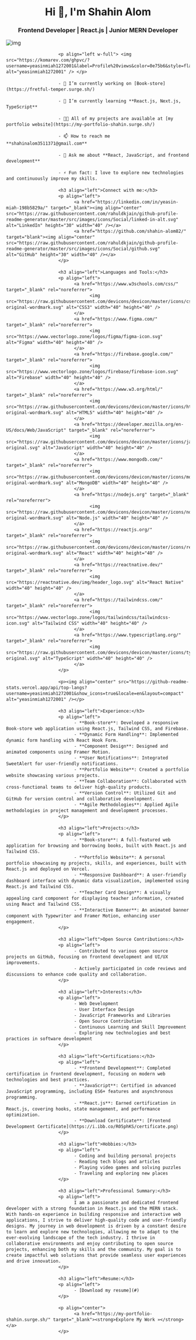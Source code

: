   <h1 align="center">Hi 👋, I'm Shahin Alom</h1>
                  <h3 align="center">Frontend Developer | React.js | Junior MERN Developer</h3>
                  <img height='250' width='1100' src="https://i.ibb.co/1vdN72X/Purple-Abstract-Graphic-Design-Linked-In-Article-Cover-Image-1.png" alt="img">

                        <p align="left w-full"> <img src="https://komarev.com/ghpvc/?username=yeasinmiah1272001&label=Profile%20views&color=0e75b6&style=flat" alt="yeasinmiah1272001" /> </p>

                        - 🔭 I’m currently working on [Book-store](https://fretful-temper.surge.sh/)

                        - 🌱 I’m currently learning **React.js, Next.js, TypeScript**

                        - 👨‍💻 All of my projects are available at [my portfolio website](https://my-portfolio-shahin.surge.sh/)

                        - 📫 How to reach me **shahinalom3511371@gmail.com**

                        - 💬 Ask me about **React, JavaScript, and frontend development**

                        - ⚡ Fun fact: I love to explore new technologies and continuously improve my skills.

                        <h3 align="left">Connect with me:</h3>
                        <p align="left">
                              <a href="https://linkedin.com/in/yeasin-miah-198b5829a/" target="_blank"><img align="center" src="https://raw.githubusercontent.com/rahuldkjain/github-profile-readme-generator/master/src/images/icons/Social/linked-in-alt.svg" alt="LinkedIn" height="30" width="40" /></a>
                              <a href="https://github.com/shahin-alom82/" target="blank"><img align="center" src="https://raw.githubusercontent.com/rahuldkjain/github-profile-readme-generator/master/src/images/icons/Social/github.svg" alt="GitHub" height="30" width="40" /></a>
                        </p>

                        <h3 align="left">Languages and Tools:</h3>
                        <p align="left">
                              <a href="https://www.w3schools.com/css/" target="_blank" rel="noreferrer">
                                    <img src="https://raw.githubusercontent.com/devicons/devicon/master/icons/css3/css3-original-wordmark.svg" alt="CSS3" width="40" height="40" />
                              </a>
                              <a href="https://www.figma.com/" target="_blank" rel="noreferrer">
                                    <img src="https://www.vectorlogo.zone/logos/figma/figma-icon.svg" alt="Figma" width="40" height="40" />
                              </a>
                              <a href="https://firebase.google.com/" target="_blank" rel="noreferrer">
                                    <img src="https://www.vectorlogo.zone/logos/firebase/firebase-icon.svg" alt="Firebase" width="40" height="40" />
                              </a>
                              <a href="https://www.w3.org/html/" target="_blank" rel="noreferrer">
                                    <img src="https://raw.githubusercontent.com/devicons/devicon/master/icons/html5/html5-original-wordmark.svg" alt="HTML5" width="40" height="40" />
                              </a>
                              <a href="https://developer.mozilla.org/en-US/docs/Web/JavaScript" target="_blank" rel="noreferrer">
                                    <img src="https://raw.githubusercontent.com/devicons/devicon/master/icons/javascript/javascript-original.svg" alt="JavaScript" width="40" height="40" />
                              </a>
                              <a href="https://www.mongodb.com/" target="_blank" rel="noreferrer">
                                    <img src="https://raw.githubusercontent.com/devicons/devicon/master/icons/mongodb/mongodb-original-wordmark.svg" alt="MongoDB" width="40" height="40" />
                              </a>
                              <a href="https://nodejs.org" target="_blank" rel="noreferrer">
                                    <img src="https://raw.githubusercontent.com/devicons/devicon/master/icons/nodejs/nodejs-original-wordmark.svg" alt="Node.js" width="40" height="40" />
                              </a>
                              <a href="https://reactjs.org/" target="_blank" rel="noreferrer">
                                    <img src="https://raw.githubusercontent.com/devicons/devicon/master/icons/react/react-original-wordmark.svg" alt="React" width="40" height="40" />
                              </a>
                              <a href="https://reactnative.dev/" target="_blank" rel="noreferrer">
                                    <img src="https://reactnative.dev/img/header_logo.svg" alt="React Native" width="40" height="40" />
                              </a>
                              <a href="https://tailwindcss.com/" target="_blank" rel="noreferrer">
                                    <img src="https://www.vectorlogo.zone/logos/tailwindcss/tailwindcss-icon.svg" alt="Tailwind CSS" width="40" height="40" />
                              </a>
                              <a href="https://www.typescriptlang.org/" target="_blank" rel="noreferrer">
                                    <img src="https://raw.githubusercontent.com/devicons/devicon/master/icons/typescript/typescript-original.svg" alt="TypeScript" width="40" height="40" />
                              </a>
                        </p>

                        <p><img align="center" src="https://github-readme-stats.vercel.app/api/top-langs?username=yeasinmiah1272001&show_icons=true&locale=en&layout=compact" alt="yeasinmiah1272001" /></p>

                        <h3 align="left">Experience:</h3>
                        <p align="left">
                              - **Book-store**: Developed a responsive Book-store web application using React.js, Tailwind CSS, and Firebase.
                              - **Dynamic Form Handling**: Implemented dynamic form handling with React Hook Form.
                              - **Component Design**: Designed and animated components using Framer Motion.
                              - **User Notifications**: Integrated SweetAlert for user-friendly notifications.
                              - **Portfolio Website**: Created a portfolio website showcasing various projects.
                              - **Team Collaboration**: Collaborated with cross-functional teams to deliver high-quality products.
                              - **Version Control**: Utilized Git and GitHub for version control and collaborative development.
                              - **Agile Methodologies**: Applied Agile methodologies in project management and development processes.
                        </p>

                        <h3 align="left">Projects:</h3>
                        <p align="left">
                              - **Book-store**: A full-featured web application for browsing and borrowing books, built with React.js and Tailwind CSS.
                              - **Portfolio Website**: A personal portfolio showcasing my projects, skills, and experiences, built with React.js and deployed on Vercel.
                              - **Responsive Dashboard**: A user-friendly dashboard interface with dynamic data visualization, implemented using React.js and Tailwind CSS.
                              - **Teacher Card Design**: A visually appealing card component for displaying teacher information, created using React and Tailwind CSS.
                              - **Interactive Banner**: An animated banner component with Typewriter and Framer Motion, enhancing user engagement.
                        </p>

                        <h3 align="left">Open Source Contributions:</h3>
                        <p align="left">
                              - Contributed to various open source projects on GitHub, focusing on frontend development and UI/UX improvements.
                              - Actively participated in code reviews and discussions to enhance code quality and collaboration.
                        </p>

                        <h3 align="left">Interests:</h3>
                        <p align="left">
                              - Web Development
                              - User Interface Design
                              - JavaScript Frameworks and Libraries
                              - Open Source Contribution
                              - Continuous Learning and Skill Improvement
                              - Exploring new technologies and best practices in software development
                        </p>

                        <h3 align="left">Certifications:</h3>
                        <p align="left">
                              - **Frontend Development**: Completed certification in frontend development, focusing on modern web technologies and best practices.
                              - **JavaScript**: Certified in advanced JavaScript programming, including ES6+ features and asynchronous programming.
                              - **React.js**: Earned certification in React.js, covering hooks, state management, and performance optimization.
                              - **Download Certificate**: [Frontend Development Certificate](https://i.ibb.co/R05phKS/certificate.png)
                        </p>

                        <h3 align="left">Hobbies:</h3>
                        <p align="left">
                              - Coding and building personal projects
                              - Reading tech blogs and articles
                              - Playing video games and solving puzzles
                              - Traveling and exploring new places
                        </p>

                        <h3 align="left">Professional Summary:</h3>
                        <p align="left">
                              I am a passionate and dedicated frontend developer with a strong foundation in React.js and the MERN stack. With hands-on experience in building responsive and interactive web applications, I strive to deliver high-quality code and user-friendly designs. My journey in web development is driven by a constant desire to learn and explore new technologies, allowing me to adapt to the ever-evolving landscape of the tech industry. I thrive in collaborative environments and enjoy contributing to open source projects, enhancing both my skills and the community. My goal is to create impactful web solutions that provide seamless user experiences and drive innovation.
                        </p>

                        <h3 align="left">Resume:</h3>
                        <p align="left">
                              - [Download my resume](#)
                        </p>

                        <p align="center">
                              <a href="https://my-portfolio-shahin.surge.sh/" target="_blank"><strong>Explore My Work »</strong></a>
                        </p>

